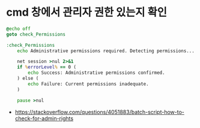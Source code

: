 # cmd 창에서 관리자 권한 있는지 확인
```bat
@echo off
goto check_Permissions

:check_Permissions
    echo Administrative permissions required. Detecting permissions...

    net session >nul 2>&1
    if %errorLevel% == 0 (
        echo Success: Administrative permissions confirmed.
    ) else (
        echo Failure: Current permissions inadequate.
    )

    pause >nul
```
* https://stackoverflow.com/questions/4051883/batch-script-how-to-check-for-admin-rights
